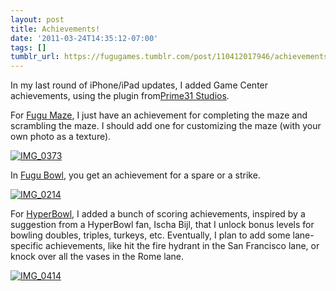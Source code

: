 ```yaml
---
layout: post
title: Achievements!
date: '2011-03-24T14:35:12-07:00'
tags: []
tumblr_url: https://fugugames.tumblr.com/post/110412017946/achievements
---
```

In my last round of iPhone/iPad updates, I added Game Center achievements, using the plugin from[Prime31 Studios](http://prime31.com/).

For [Fugu Maze](http://itunes.apple.com/app/fugu-maze/id295808255?mt=8), I just have an achievement for completing the maze and scrambling the maze. I should add one for customizing the maze (with your own photo as a texture).

[![](http://itshardtofondlepenguins.com/wp-content/uploads/2011/03/IMG_03731.png "IMG\_0373")](http://itshardtofondlepenguins.com/wp-content/uploads/2011/03/IMG_03731.png)

In [Fugu Bowl](http://itunes.apple.com/us/app/fugubowl/id297032758?mt=8), you get an achievement for a spare or a strike.

[![](http://itshardtofondlepenguins.com/wp-content/uploads/2011/03/IMG_0214.png "IMG\_0214")](http://itshardtofondlepenguins.com/wp-content/uploads/2011/03/IMG_0214.png)

For [HyperBowl](http://itunes.apple.com/us/app/hyperbowl/id344209253?mt=8), I added a bunch of scoring achievements, inspired by a suggestion from a HyperBowl fan, Ischa Bijl, that I unlock bonus levels for bowling doubles, triples, turkeys, etc. Eventually, I plan to add some lane-specific achievements, like hit the fire hydrant in the San Francisco lane, or knock over all the vases in the Rome lane.

[![](http://itshardtofondlepenguins.com/wp-content/uploads/2011/03/IMG_0414.png "IMG\_0414")](http://itshardtofondlepenguins.com/wp-content/uploads/2011/03/IMG_0414.png)

